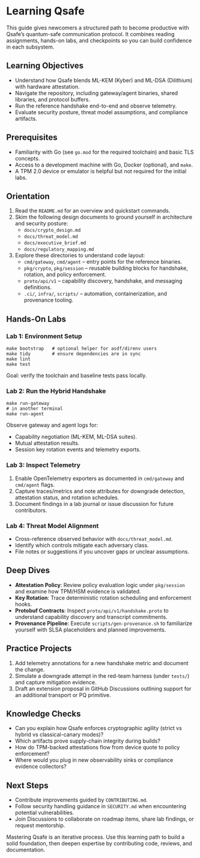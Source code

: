 # Learning Qsafe

This guide gives newcomers a structured path to become productive with Qsafe’s quantum-safe communication protocol. It combines reading assignments, hands-on labs, and checkpoints so you can build confidence in each subsystem.

## Learning Objectives
- Understand how Qsafe blends ML-KEM (Kyber) and ML-DSA (Dilithium) with hardware attestation.
- Navigate the repository, including gateway/agent binaries, shared libraries, and protocol buffers.
- Run the reference handshake end-to-end and observe telemetry.
- Evaluate security posture, threat model assumptions, and compliance artifacts.

## Prerequisites
- Familiarity with Go (see `go.mod` for the required toolchain) and basic TLS concepts.
- Access to a development machine with Go, Docker (optional), and `make`.
- A TPM 2.0 device or emulator is helpful but not required for the initial labs.

## Orientation
1. Read the `README.md` for an overview and quickstart commands.
2. Skim the following design documents to ground yourself in architecture and security posture:
   - `docs/crypto_design.md`
   - `docs/threat_model.md`
   - `docs/executive_brief.md`
   - `docs/regulatory_mapping.md`
3. Explore these directories to understand code layout:
   - `cmd/gateway`, `cmd/agent` – entry points for the reference binaries.
   - `pkg/crypto`, `pkg/session` – reusable building blocks for handshake, rotation, and policy enforcement.
   - `proto/api/v1` – capability discovery, handshake, and messaging definitions.
   - `.ci/`, `infra/`, `scripts/` – automation, containerization, and provenance tooling.

## Hands-On Labs

### Lab 1: Environment Setup
```shell
make bootstrap   # optional helper for asdf/direnv users
make tidy        # ensure dependencies are in sync
make lint
make test
```
Goal: verify the toolchain and baseline tests pass locally.

### Lab 2: Run the Hybrid Handshake
```shell
make run-gateway
# in another terminal
make run-agent
```
Observe gateway and agent logs for:
- Capability negotiation (ML-KEM, ML-DSA suites).
- Mutual attestation results.
- Session key rotation events and telemetry exports.

### Lab 3: Inspect Telemetry
1. Enable OpenTelemetry exporters as documented in `cmd/gateway` and `cmd/agent` flags.
2. Capture traces/metrics and note attributes for downgrade detection, attestation status, and rotation schedules.
3. Document findings in a lab journal or issue discussion for future contributors.

### Lab 4: Threat Model Alignment
- Cross-reference observed behavior with `docs/threat_model.md`.
- Identify which controls mitigate each adversary class.
- File notes or suggestions if you uncover gaps or unclear assumptions.

## Deep Dives
- **Attestation Policy**: Review policy evaluation logic under `pkg/session` and examine how TPM/HSM evidence is validated.
- **Key Rotation**: Trace deterministic rotation scheduling and enforcement hooks.
- **Protobuf Contracts**: Inspect `proto/api/v1/handshake.proto` to understand capability discovery and transcript commitments.
- **Provenance Pipeline**: Execute `scripts/gen-provenance.sh` to familiarize yourself with SLSA placeholders and planned improvements.

## Practice Projects
1. Add telemetry annotations for a new handshake metric and document the change.
2. Simulate a downgrade attempt in the red-team harness (under `tests/`) and capture mitigation evidence.
3. Draft an extension proposal in GitHub Discussions outlining support for an additional transport or PQ primitive.

## Knowledge Checks
- Can you explain how Qsafe enforces cryptographic agility (strict vs hybrid vs classical-canary modes)?
- Which artifacts prove supply-chain integrity during builds?
- How do TPM-backed attestations flow from device quote to policy enforcement?
- Where would you plug in new observability sinks or compliance evidence collectors?

## Next Steps
- Contribute improvements guided by `CONTRIBUTING.md`.
- Follow security handling guidance in `SECURITY.md` when encountering potential vulnerabilities.
- Join Discussions to collaborate on roadmap items, share lab findings, or request mentorship.

Mastering Qsafe is an iterative process. Use this learning path to build a solid foundation, then deepen expertise by contributing code, reviews, and documentation.
